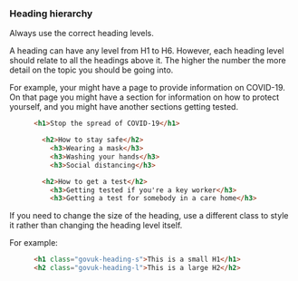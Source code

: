 ### Heading hierarchy

Always use the correct heading levels.

A heading can have any level from H1 to H6. However, each heading level should relate to all the headings above it. The higher the number the more detail on the topic you should be going into.

For example, your might have a page to provide information on COVID-19. On that page you might have a section for information on how to protect yourself, and you might have another sections getting tested.

```html
      <h1>Stop the spread of COVID-19</h1>

        <h2>How to stay safe</h2>
          <h3>Wearing a mask</h3>
          <h3>Washing your hands</h3>
          <h3>Social distancing</h3>

        <h2>How to get a test</h2>
          <h3>Getting tested if you're a key worker</h3>
          <h3>Getting a test for somebody in a care home</h3>
```

If you need to change the size of the heading, use a different class to style it rather than changing the heading level itself.

For example:
```html
      <h1 class="govuk-heading-s">This is a small H1</h1>
      <h2 class="govuk-heading-l">This is a large H2</h2>
```
